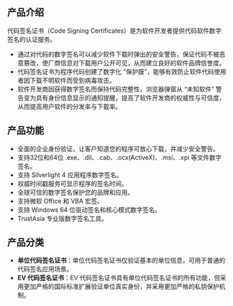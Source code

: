 ## 产品介绍
代码签名证书（Code Signing Certificates）是为软件开发者提供代码软件数字签名的认证服务。
- 通过对代码的数字签名可以减少软件下载时弹出的安全警告，保证代码不被恶意篡改，使厂商信息对下载用户公开可见，从而建立良好的软件品牌信誉度。
- 代码签名证书为程序代码创建了数字化 “保护膜”，能够有效防止软件代码使用者因下载不明软件而受到病毒攻击。
- 软件开发商因获得数字签名而保持代码完整性，浏览器弹窗从 “未知软件” 警告变为具有身份信息显示的通知提醒，提高了软件开发商的权威性与可信度，从而提高用户软件的分发率与下载率。



## 产品功能
- 全面的企业身份验证，让客户知道您的程序可放心下载，并减少安全警告。
- 支持32位和64位 .exe、.dll、.cab、.ocx(ActiveX)、.msi、.xpi 等文件数字签名。
- 支持 Silverlight 4 应用程序数字签名。
- 权威时间戳服务可显示程序的签名时间。
- 全球可信的数字签名保护您的品牌和应用。
- 支持微软 Office 和 VBA 宏签。
- 支持 Windows 64 位驱动签名和核心模式数字签名。
- TrustAsia 专业版数字签名工具。


## 产品分类
- **单位代码签名证书**：单位代码签名证书仅验证基本的单位信息，可用于普通的代码签名应用场景。
- **EV 代码签名证书**：EV 代码签名证书具有单位代码签名证书的所有功能，但采用更加严格的国际标准扩展验证单位真实身份，并采用更加严格的私钥保护机制。



